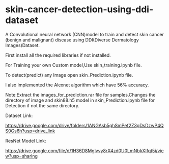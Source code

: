 # skin-cancer-detection-using-ddi-dataset
A Convolutional neural network (CNN)model to train and detect skin cancer (benign and malignant) disease using DDI(Diverse Dermatology Images)Dataset.

First install all the required libraries if not installed.

For Training your own Custom model,Use skin_training.ipynb file.

To detect(predict) any Image open skin_Prediction.ipynb file.

I also implemented the Alexnet algorithm which have 56% accuracy.

Note:Extract the images_for_prediction.rar file for samples.Changes the directory of image and skin88.h5 model in skin_Prediction.ipynb file for Detection if not the same directory.

Dataset Link:

https://drive.google.com/drive/folders/1ANGAsb5ghSmPef2Z3gDsDzwP4QS0Gs6h?usp=drive_link

ResNet Model Link:

https://drive.google.com/file/d/1H36D8Mglvvy8rX4zd0U0LmNbkXIfqt5i/view?usp=sharing
